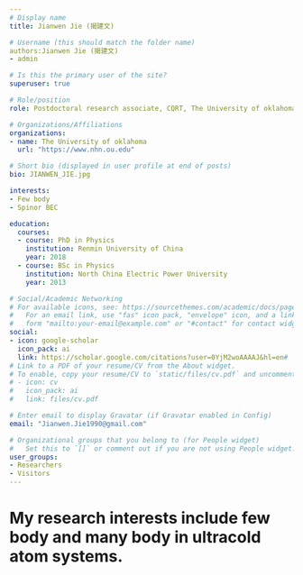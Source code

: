 ```yaml
---
# Display name
title: Jianwen Jie (揭建文)

# Username (this should match the folder name)
authors:Jianwen Jie (揭建文)
- admin

# Is this the primary user of the site?
superuser: true

# Role/position
role: Postdoctoral research associate, CQRT, The University of oklahoma.

# Organizations/Affiliations
organizations:
- name: The University of oklahoma
  url: "https://www.nhn.ou.edu"

# Short bio (displayed in user profile at end of posts)
bio: JIANWEN_JIE.jpg

interests:
- Few body 
- Spinor BEC

education:
  courses:
  - course: PhD in Physics
    institution: Renmin University of China
    year: 2018
  - course: BSc in Physics
    institution: North China Electric Power University
    year: 2013

# Social/Academic Networking
# For available icons, see: https://sourcethemes.com/academic/docs/page-builder/#icons
#   For an email link, use "fas" icon pack, "envelope" icon, and a link in the
#   form "mailto:your-email@example.com" or "#contact" for contact widget.
social:
- icon: google-scholar
  icon_pack: ai
  link: https://scholar.google.com/citations?user=0YjM2woAAAAJ&hl=en#
# Link to a PDF of your resume/CV from the About widget.
# To enable, copy your resume/CV to `static/files/cv.pdf` and uncomment the lines below.
# - icon: cv
#   icon_pack: ai
#   link: files/cv.pdf

# Enter email to display Gravatar (if Gravatar enabled in Config)
email: "Jianwen.Jie1990@gmail.com"

# Organizational groups that you belong to (for People widget)
#   Set this to `[]` or comment out if you are not using People widget.
user_groups:
- Researchers
- Visitors
---
```


# My research interests include few body and many body in ultracold atom systems.


